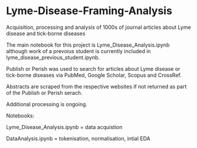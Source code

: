 # Lyme-Disease-Framing-Analysis
 Acquisition, processing and analysis of 1000s of journal articles about Lyme disease and tick-borne diseases

The main notebook for this project is Lyme_Disease_Analysis.ipynb although work of a prevoius student is currently included in lyme_disease_previous_student.ipynb.

Publish or Perish was used to search for articles about Lyme disease or tick-borne diseases via PubMed, Google Scholar, Scopus and CrossRef.

Abstracts are scraped from the respective websites if not returned as part of the Publish or Perish serach.

Additional processing is ongoing.

Notebooks:

Lyme_Disease_Analysis.ipynb = data acquistion

DataAnalysis.ipynb = tokenisation, normalisation, intial EDA

